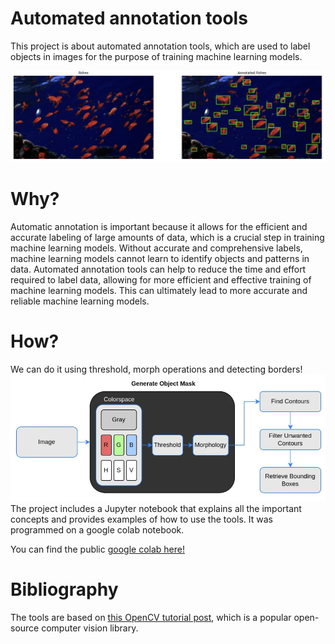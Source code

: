 # Automated annotation tools

This project is about automated annotation tools, which are used to label objects in images for the purpose of training machine learning models.

![Alt text](images/ann_fishes.png)


# Why? 
Automatic annotation is important because it allows for the efficient and accurate labeling of large amounts of data, which is a crucial step in training machine learning models. Without accurate and comprehensive labels, machine learning models cannot learn to identify objects and patterns in data. Automated annotation tools can help to reduce the time and effort required to label data, allowing for more efficient and effective training of machine learning models. This can ultimately lead to more accurate and reliable machine learning models.

# How?
We can do it using threshold, morph operations and detecting borders!
![Alt text](images/graph.png)
The project includes a Jupyter notebook that explains all the important concepts and provides examples of how to use the tools. It was programmed on a google colab notebook. 

You can find the public [google colab here!](https://colab.research.google.com/drive/191A0oC_WlhA27thnDWXthcQNK20XXyhV?usp=sharing)

# Bibliography 
The tools are based on [this OpenCV tutorial post](https://pip.pypa.io/en/stable/), which is a popular open-source computer vision library.

